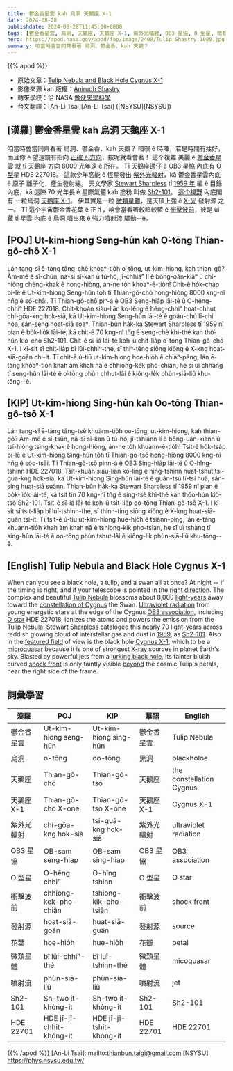 ```yaml
---
title: 鬱金香星雲 kah 烏洞 天鵝座 X-1
date: 2024-08-28
publishdate: 2024-08-28T11:45:00+0800
tags: [鬱金香星雲, 烏洞, 天鵝座, 天鵝座 X-1, 紫外光輻射, OB3 星協, O 型星, 微類星體, 衝擊波前, 花葉, 噴射流, 發射源, Sh2-101, HDE 227018]
hero: https://apod.nasa.gov/apod/fap/image/2408/Tulip_Shastry_1080.jpg
summary: 咱當時會當同齊看著 烏洞、鬱金香、kah 天鵝？
---
```


{{% apod %}}

- 原始文章：[Tulip Nebula and Black Hole Cygnus X-1](https://apod.nasa.gov/apod/ap240828.html)
- 影像來源 kah 版權：[Anirudh Shastry](https://www.astrobin.com/users/ashastry/)
- 轉來學校：佮 NASA [做伙來學科學](https://science.nasa.gov/learners/back-to-school)
- 台文翻譯：[An-Li Tsai][An-Li Tsai] ([NSYSU][NSYSU])

## [漢羅] 鬱金香星雲 kah 烏洞 天鵝座 X-1
咱當時會當同齊看著 烏洞、鬱金香、kah 天鵝？
暗暝 ê 時陣，若是時間有拄好，而且你 ê 望遠鏡有指向 [正確 ê 方向][right direction]，按呢就看會著！
這个複雜 美麗 ê [鬱金香星雲][Tulip Nebula] 就 tī [天鵝座][constellation of Cygnus] 方向 8000 光年遠 ê 所在。
Tī 天鵝座邊仔 ê [OB3 星協][OB3 association] 內底有 [O 型星][O star] HDE 227018。
這款少年高能 ê 恆星發出 [紫外光輻射][Ultraviolet radiation]，kā 鬱金香星雲內底 ê 原子 離子化，產生發射線。
天文學家 [Stewart Sharpless][Stewart Sharpless] tī [1959 年][1959] 編 ê 目錄 內底，kā 這陣 70 光年長 ê 星際氣體 kah 塗粉 叫做 [Sh2-101][Sh2-101]。
[這个視野][featured field] 內底閣有 一粒烏洞 [天鵝座 X-1][Cygnus X-1]。
伊其實是一粒 [微類星體][microquasar]，是天頂上強 ê [X-光][X-ray] 發射源 之一。
Tī 這个宇宙鬱金香花葉 ê 正爿，咱會當看著較暗較藍 ê [衝擊波前][shock front]，彼是 ùi 藏 tī 星雲 [內底][beyond] ê [烏洞][lurking black hole] 噴出來 ê 強力噴射流 驅動--ê。

## [POJ] Ut-kim-hiong Seng-hûn kah O͘-tōng Thian-gô-chō X-1
Lán tang-sî ē-tàng tâng-chê khòaⁿ-tio̍h o͘-tōng, ut-kim-hiong, kah thian-gô?
Àm-mê ê sî-chūn, nā-sī sî-kan ū tú-hó, jî-chhiáⁿ lí ê bōng-oán-kiàⁿ ū chí-hiòng chèng-khak ê hong-hiòng, án-ne to̍h khòaⁿ-ē-tio̍h!
Chit-ê ho̍k-cha̍p bí-lē ê Ut-kim-hiong Seng-hûn to̍h tī Thian-gô-chō hong-hiòng 8000 kng-nî hn̄g ê só͘-chāi.
Tī Thian-gô-chō piⁿ-á ê OB3 Seng-hia̍p lāi-té ū O-hêng-chhiⁿ HDE 227018.
Chit-khoán siàu-liân ko-lêng ê hêng-chhiⁿ hoat-chhut chí-gōa-kng hok-siā, kā Ut-kim-hiong Seng-hûn lāi-té ê goân-chú lī-chí hòa, sán-seng hoat-siā sòaⁿ.
Thian-bûn ha̍k-ka Stewart Sharpless tī 1959 nî pian ê bo̍k-lio̍k lāi-té, kā chit-ê 70 kng-nî tn̂g ê seng-chè khì-thé kah thô͘-hún kiò-chò Sh2-101.
Chit-ê sī-iá lāi-té koh-ū chi̍t-lia̍p o͘-tōng Thian-gô-chō X-1.
I kî-si̍t sī chi̍t-lia̍p bî lūi-chhiⁿ-thé, sī thiⁿ-téng siōng kiông ê X-kng hoat-siā-goân chi-it.
Tī chit-ê ú-tiū ut-kim-hiong hoe-hio̍h ê chiàⁿ-pêng, lán ē-tàng khòaⁿ-tio̍h khah àm khah nâ ê chhiong-kek pho-chiân, he sī ùi chhàng tī seng-hûn lāi-té ê o͘-tōng phùn chhut-lâi ê kiông-le̍k phùn-siā-liû khu-tōng--ê.

## [KIP] Ut-kim-hiong Sing-hûn kah Oo-tōng Thian-gô-tsō X-1
Lán tang-sî ē-tàng tâng-tsê khuànn-tio̍h oo-tōng, ut-kim-hiong, kah thian-gô?
Àm-mê ê sî-tsūn, nā-sī sî-kan ū tú-hó, jî-tshiánn lí ê bōng-uán-kiànn ū tsí-hiòng tsìng-khak ê hong-hiòng, án-ne to̍h khuànn-ē-tio̍h!
Tsit-ê ho̍k-tsa̍p bí-lē ê Ut-kim-hiong Sing-hûn to̍h tī Thian-gô-tsō hong-hiòng 8000 kng-nî hn̄g ê sóo-tsāi.
Tī Thian-gô-tsō pinn-á ê OB3 Sing-hia̍p lāi-té ū O-hîng-tshinn HDE 227018.
Tsit-khuán siàu-liân ko-lîng ê hîng-tshinn huat-tshut tsí-guā-kng hok-siā, kā Ut-kim-hiong Sing-hûn lāi-té ê guân-tsú lī-tsí huà, sán-sing huat-siā suànn.
Thian-bûn ha̍k-ka Stewart Sharpless tī 1959 nî pian ê bo̍k-lio̍k lāi-té, kā tsit tīn 70 kng-nî tn̂g ê sing-tsè khì-thé kah thôo-hún kiò-tsò Sh2-101.
Tsit-ê sī-iá lāi-té koh-ū tsi̍t-lia̍p oo-tōng Thian-gô-tsō X-1.
I kî-si̍t sī tsi̍t-lia̍p bî luī-tshinn-thé, sī thinn-tíng siōng kiông ê X-kng huat-siā-guân tsi-it.
Tī tsit-ê ú-tiū ut-kim-hiong hue-hio̍h ê tsiànn-pîng, lán ē-tàng khuànn-tio̍h khah àm khah nâ ê tshiong-kik pho-tsîan, he sī uì tshàng tī sing-hûn lāi-té ê oo-tōng phùn tshut-lâi ê kiông-li̍k phùn-siā-liû khu-tōng--ê.

## [English] Tulip Nebula and Black Hole Cygnus X-1
When can you see a black hole, a tulip, and a swan all at once?
At night -- if the timing is right, and if your telescope is pointed in the [right direction][right direction].
The complex and beautiful [Tulip Nebula][Tulip Nebula] blossoms about 8,000 [light-years][light-years] away toward the [constellation of Cygnus][constellation of Cygnus] the Swan.
[Ultraviolet radiation][Ultraviolet radiation] from young energetic stars at the edge of the Cygnus [OB3 association][OB3 association], including [O star][O star] HDE 227018, ionizes the atoms and powers the emission from the Tulip Nebula.
[Stewart Sharpless][Stewart Sharpless] cataloged this nearly 70 light-years across reddish glowing cloud of interstellar gas and dust in [1959][1959], as [Sh2-101][Sh2-101].
Also in the [featured field][featured field] of view is the black hole [Cygnus X-1][Cygnus X-1], which to be a [microquasar][microquasar] because it is one of strongest [X-ray][X-ray] sources in planet Earth's sky.
Blasted by powerful jets from a [lurking black hole][lurking black hole], its fainter bluish curved [shock front][shock front] is only faintly visible [beyond][beyond] the cosmic Tulip's petals, near the right side of the frame.

## 詞彙學習

|漢羅|POJ|KIP|華語|English|
|-|-|-|-|-|
|鬱金香星雲|Ut-kim-hiong seng-hûn|Ut-kim-hiong sing-hûn|鬱金香星雲|Tulip Nebula|
|烏洞|o͘-tōng|oo-tōng|黑洞|blackholoe|
|天鵝座|Thian-gô-chō|Thian-gô-tsō|天鵝座|the constellation Cygnus|
|天鵝座 X-1|Thian-gô-chō X-one|Thian-gô-tsō X-one|天鵝座 X-1|Cygnus X-1|
|紫外光輻射|chí-gōa-kng hok-siā|tsí-guā-kng hok-siā|紫外光輻射|ultraviolet radiation|
|OB3 星協|OB-sam seng-hiap|OB-sam sing-hiap|OB3 星協|OB3 association|
|O 型星|O-hêng chhiⁿ|O-hîng tshinn|O 型星|O star|
|衝擊波前|chhiong-kek-pho-chiân|tshiong-kik-pho-tsiân|衝擊波前|shock front|
|發射源|hoat-siā-goân|huat-siā-guân|發射源|source|
|花葉|hoe-hio̍h|hue-hio̍h|花瓣|petal|
|微類星體|bî lūi-chhiⁿ-thé|bî luī-tshinn-thé|微類星體|micoquasar|
|噴射流|phùn-siā-liû|phùn-siā-liû|噴射流|jet|
|Sh2-101|Sh-two it-khòng-it|Sh-two it-khòng-it|Sh2-101|Sh2-101|
|HDE 22701|HDE jī-jī-chhit-khóng-it|HDE jī-jī-tshit-khóng-it|HDE 22701|HDE 22701|

{{% /apod %}}
[An-Li Tsai]: mailto:thianbun.taigi@gmail.com
[NSYSU]: https://phys.nsysu.edu.tw/

[copyright]: https://apod.nasa.gov/apod/fap/lib/about_apod.html#srapply
[License3]: https://creativecommons.org/licenses/by/3.0/
[License2]:https://creativecommons.org/licenses/by-nc-nd/2.0/

[right direction]:https://skywiseunlimited.com/wp-content/uploads/2015/02/scoper_05.jpg
[Tulip Nebula]:https://en.wikipedia.org/wiki/Sh_2-101
[light-years]:https://spaceplace.nasa.gov/light-year/
[constellation of Cygnus]:https://en.wikipedia.org/wiki/Cygnus_(constellation)
[Ultraviolet radiation]:https://science.nasa.gov/ems/10_ultravioletwaves/
[OB3 association]:https://en.wikipedia.org/wiki/Stellar_kinematics#OB_associations
[O star]:https://apod.nasa.gov/apod/ap070726.html
[Stewart Sharpless]:https://en.wikipedia.org/wiki/Stewart_Sharpless
[1959]:https://ui.adsabs.harvard.edu/abs/1959ApJS....4..257S/abstract
[Sh2-101]:http://galaxymap.org/cat/list/sharpless/101
[featured field]:https://www.astrobin.com/3y9228/
[Cygnus X-1]:http://chandra.harvard.edu/photo/2011/cygx1/
[microquasar]:https://en.wikipedia.org/wiki/Microquasar
[X-ray]:https://science.nasa.gov/ems/11_xrays/
[lurking black hole]:https://exoplanets.nasa.gov/resources/2259/devoured-by-gravity-poster/?galaxy_horror
[shock front]:https://en.wikipedia.org/wiki/Shock_wave
[beyond]:https://apod.nasa.gov/apod/ap090608.html
